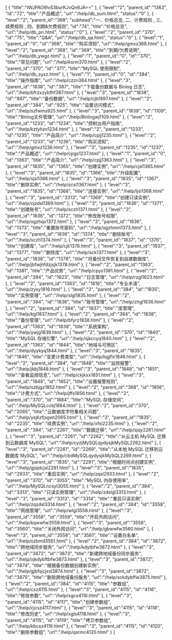 [
	{
		"title":"tWJPAO9lvS3burKJvQn6JA=="
	},
	{
		"level":"2",
		"parent_id":"1363",
		"id":"72",
		"title":"产品概述",
		"url":"/help/db_sum.html",
		"status":"0"
	},
	{
		"level":"2",
		"parent_id":"368",
		"subhead":"一、价格总览,                  二、计费规则              ,                  三、续费规则              ,                  四、到期&欠费规则",
		"id":"74",
		"title":"价格总览",
		"url":"/help/db_pn.html",
		"status":"0"
	},
	{
		"level":"2",
		"parent_id":"370",
		"id":"75",
		"title":"Q&A",
		"url":"/help/db_qa.html",
		"status":"0"
	},
	{
		"level":"1",
		"parent_id":"0",
		"id":"368",
		"title":"购买须知",
		"url":"/help/gmxz368.html"
	},
	{
		"level":"2",
		"parent_id":"368",
		"id":"369",
		"title":"到期/欠费说明",
		"url":"/help/db_ywgz.html"
	},
	{
		"level":"1",
		"parent_id":"0",
		"id":"370",
		"title":"常见问题",
		"url":"/help/ksrm370.html"
	},
	{
		"level":"2",
		"parent_id":"370",
		"id":"371",
		"title":"MySQL 使用限制",
		"url":"/help/db_syxz.html"
	},
	{
		"level":"1",
		"parent_id":"0",
		"id":"384",
		"title":"操作指南",
		"url":"/help/czzn384.html"
	},
	{
		"level":"3",
		"parent_id":"1838",
		"id":"387",
		"title":"下载备份数据与 Binlog 日志",
		"url":"/help/bfrzxzybfhf387.html"
	},
	{
		"level":"3",
		"parent_id":"1838",
		"id":"897",
		"title":"备份数据",
		"url":"/help/cjbf897.html"
	},
	{
		"level":"2",
		"parent_id":"384",
		"id":"925",
		"title":"设置访问模式",
		"url":"/help/szfwms925.html"
	},
	{
		"level":"3",
		"parent_id":"1838",
		"id":"1109",
		"title":"Binlog文件管理",
		"url":"/help/Binlogwj1109.html"
	},
	{
		"level":"2",
		"parent_id":"1233",
		"id":"1234",
		"title":"控制台用户指南",
		"url":"/help/kztyhzn1234.html"
	},
	{
		"level":"2",
		"parent_id":"1233",
		"id":"1235",
		"title":"产品简介",
		"url":"/help/cpjj1235.html"
	},
	{
		"level":"2",
		"parent_id":"1233",
		"id":"1236",
		"title":"购买须知",
		"url":"/help/gmxz1236.html"
	},
	{
		"level":"3",
		"parent_id":"1235",
		"id":"1237",
		"title":"产品概述",
		"url":"/help/cpgs1237.html"
	},
	{
		"level":"1",
		"parent_id":"0",
		"id":"1363",
		"title":"产品简介",
		"url":"/help/cpjj1363.html"
	},
	{
		"level":"3",
		"parent_id":"1835",
		"id":"1365",
		"title":"创建实例",
		"url":"/help/cjsl1365.html"
	},
	{
		"level":"3",
		"parent_id":"1835",
		"id":"1366",
		"title":"升级配置",
		"url":"/help/sjsl1366.html"
	},
	{
		"level":"3",
		"parent_id":"1835",
		"id":"1367",
		"title":"删除实例",
		"url":"/help/scsl1367.html"
	},
	{
		"level":"3",
		"parent_id":"1835",
		"id":"1368",
		"title":"连接实例",
		"url":"/help/ljsl1368.html"
	},
	{
		"level":"3",
		"parent_id":"3313",
		"id":"1369",
		"title":"创建只读实例",
		"url":"/help/cjzdsl1369.html"
	},
	{
		"level":"3",
		"parent_id":"1836",
		"id":"1371",
		"title":"创建账号",
		"url":"/help/sczh1371.html"
	},
	{
		"level":"3",
		"parent_id":"1836",
		"id":"1372",
		"title":"修改账号权限",
		"url":"/help/xgzhqx1372.html"
	},
	{
		"level":"3",
		"parent_id":"1836",
		"id":"1373",
		"title":"重置账号密码",
		"url":"/help/xgzhmm1373.html"
	},
	{
		"level":"3",
		"parent_id":"1836",
		"id":"1374",
		"title":"删除账号",
		"url":"/help/sczh1374.html"
	},
	{
		"level":"3",
		"parent_id":"1837",
		"id":"1376",
		"title":"创建库",
		"url":"/help/cjk1376.html"
	},
	{
		"level":"3",
		"parent_id":"1837",
		"id":"1377",
		"title":"删除库",
		"url":"/help/sck1377.html"
	},
	{
		"level":"3",
		"parent_id":"1838",
		"id":"1378",
		"title":"将备份文件恢复到自建数据库",
		"url":"/help/jbfwjhfdzjsjk1378.html"
	},
	{
		"level":"2",
		"parent_id":"1363",
		"id":"1381",
		"title":"产品优势",
		"url":"/help/cpys1381.html"
	},
	{
		"level":"2",
		"parent_id":"384",
		"id":"1623",
		"title":"日志管理",
		"url":"/help/rzgl1623.html"
	},
	{
		"level":"2",
		"parent_id":"1363",
		"id":"1816",
		"title":"专业术语",
		"url":"/help/zysy1816.html"
	},
	{
		"level":"2",
		"parent_id":"384",
		"id":"1835",
		"title":"实例管理",
		"url":"/help/slgl1835.html"
	},
	{
		"level":"2",
		"parent_id":"384",
		"id":"1836",
		"title":"账号管理",
		"url":"/help/zhgl1836.html"
	},
	{
		"level":"2",
		"parent_id":"384",
		"id":"1837",
		"title":"库管理",
		"url":"/help/kgl1837.html"
	},
	{
		"level":"2",
		"parent_id":"384",
		"id":"1838",
		"title":"备份管理",
		"url":"/help/bfyrz1838.html"
	},
	{
		"level":"2",
		"parent_id":"1363",
		"id":"1839",
		"title":"系统架构",
		"url":"/help/ywjg1839.html"
	},
	{
		"level":"2",
		"parent_id":"370",
		"id":"1840",
		"title":"MySQL 存储引擎",
		"url":"/help/sjkccyq1840.html"
	},
	{
		"level":"2",
		"parent_id":"1363",
		"id":"1844",
		"title":"地域与可用区",
		"url":"/help/dyykyq1844.html"
	},
	{
		"level":"3",
		"parent_id":"1835",
		"id":"1846",
		"title":"变更计费类型",
		"url":"/help/bgjflx1846.html"
	},
	{
		"level":"2",
		"parent_id":"384",
		"id":"1848",
		"title":"监控报警",
		"url":"/help/jkbj1848.html"
	},
	{
		"level":"3",
		"parent_id":"1848",
		"id":"1851",
		"title":"查看监控信息",
		"url":"/help/ckjkxx1851.html"
	},
	{
		"level":"3",
		"parent_id":"1848",
		"id":"1852",
		"title":"设置报警规则",
		"url":"/help/szbjgz1852.html"
	},
	{
		"level":"2",
		"parent_id":"368",
		"id":"1856",
		"title":"计费方式",
		"url":"/help/jffs1856.html"
	},
	{
		"level":"2",
		"parent_id":"370",
		"id":"1884",
		"title":"MySQL 存储空间",
		"url":"/help/MySQLcckj1884.html"
	},
	{
		"level":"2",
		"parent_id":"370",
		"id":"2065",
		"title":"云数据库字符集相关问题",
		"url":"/help/ysjkzfjxgwt2065.html"
	},
	{
		"level":"3",
		"parent_id":"1835",
		"id":"2235",
		"title":"续费实例",
		"url":"/help/xfsl2235.html"
	},
	{
		"level":"2",
		"parent_id":"384",
		"id":"2261",
		"title":"数据迁移",
		"url":"/help/sjqy2261.html"
	},
	{
		"level":"3",
		"parent_id":"2261",
		"id":"2262",
		"title":"从云主机 MySQL 迁移到云数据库 MySQL",
		"url":"/help/cyzjMySQLqydysjkMySQL2262.html"
	},
	{
		"level":"3",
		"parent_id":"2261",
		"id":"2269",
		"title":"从本地 MySQL 迁移到云数据库 MySQL",
		"url":"/help/cbdMySQLqydysjkMySQL2269.html"
	},
	{
		"level":"3",
		"parent_id":"1835",
		"id":"2291",
		"title":"根据时间点创建实例",
		"url":"/help/gjsjdcjsl2291.html"
	},
	{
		"level":"3",
		"parent_id":"1835",
		"id":"2933",
		"title":"重启实例",
		"url":"/help/zqsl2933.html"
	},
	{
		"level":"2",
		"parent_id":"370",
		"id":"3055",
		"title":"MySQL 内存使用率",
		"url":"/help/MySQLncsyl3055.html"
	},
	{
		"level":"2",
		"parent_id":"384",
		"id":"3313",
		"title":"只读实例管理",
		"url":"/help/zdslgl3313.html"
	},
	{
		"level":"3",
		"parent_id":"3313",
		"id":"3314",
		"title":"重启只读实例",
		"url":"/help/zqzdsl3314.html"
	},
	{
		"level":"2",
		"parent_id":"384",
		"id":"3558",
		"title":"网络管理",
		"url":"/help/wlgl3558.html"
	},
	{
		"level":"3",
		"parent_id":"3558",
		"id":"3559",
		"title":"开启外网访问",
		"url":"/help/kqwwfw3559.html"
	},
	{
		"level":"3",
		"parent_id":"3558",
		"id":"3560",
		"title":"关闭外网访问",
		"url":"/help/gbwwfw3560.html"
	},
	{
		"level":"3",
		"parent_id":"3558",
		"id":"3561",
		"title":"设置白名单",
		"url":"/help/szbmd3561.html"
	},
	{
		"level":"2",
		"parent_id":"384",
		"id":"3872",
		"title":"跨地域同步服务",
		"url":"/help/kdytbfw3872.html"
	},
	{
		"level":"3",
		"parent_id":"3872",
		"id":"3873",
		"title":"新建跨地域备份同步服务",
		"url":"/help/xjkdybftbfw3873.html"
	},
	{
		"level":"3",
		"parent_id":"3872",
		"id":"3874",
		"title":"根据备份数据创建新实例",
		"url":"/help/gjbfsjcjxsl3874.html"
	},
	{
		"level":"3",
		"parent_id":"3872",
		"id":"3875",
		"title":"删除跨地域备份服务",
		"url":"/help/sckdybffw3875.html"
	},
	{
		"level":"2",
		"parent_id":"384",
		"id":"4115",
		"title":"参数组",
		"url":"/help/csz4115.html"
	},
	{
		"level":"3",
		"parent_id":"4115",
		"id":"4116",
		"title":"修改参数",
		"url":"/help/xgcs4116.html"
	},
	{
		"level":"3",
		"parent_id":"4115",
		"id":"4117",
		"title":"创建参数组",
		"url":"/help/cjcsz4117.html"
	},
	{
		"level":"3",
		"parent_id":"4115",
		"id":"4118",
		"title":"修改历史",
		"url":"/help/xgls4118.html"
	},
	{
		"level":"3",
		"parent_id":"4115",
		"id":"4119",
		"title":"拷贝参数组",
		"url":"/help/kbcsz4119.html"
	},
	{
		"level":"3",
		"parent_id":"4115",
		"id":"4120",
		"title":"删除参数组",
		"url":"/help/qsrmc4120.html"
	}
]